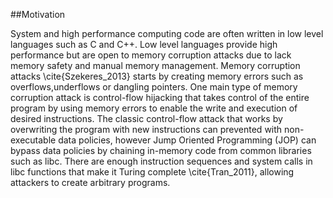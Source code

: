 ##Motivation

System and high performance computing code are often written in low level languages such as C and C++. Low level languages provide high performance but are open to memory corruption attacks due to lack memory safety and manual memory management. Memory corruption attacks \cite{Szekeres_2013} starts by creating memory errors such as overflows,underflows or dangling pointers. One main type of memory corruption attack is control-flow hijacking that takes control of the entire program by using memory errors to enable the write and execution of desired instructions. The classic control-flow attack that works by overwriting the program with new instructions can prevented with non-executable data policies, however Jump Oriented Programming (JOP) can bypass data policies by chaining in-memory code from common libraries such as libc. There are enough instruction sequences and system calls in libc functions that make it Turing complete \cite{Tran_2011}, allowing attackers to create arbitrary programs. 